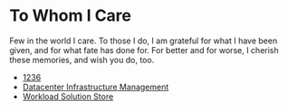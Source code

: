 # To Whom I Care

Few in the world I care. To those I do, I am grateful for what I have
been given, and for what fate has done for. For better and for worse,
I cherish these memories, and wish you do, too.

- [1236](1236/)
- [Datacenter Infrastructure Management](netbox/)
- [Workload Solution Store](wss/)

